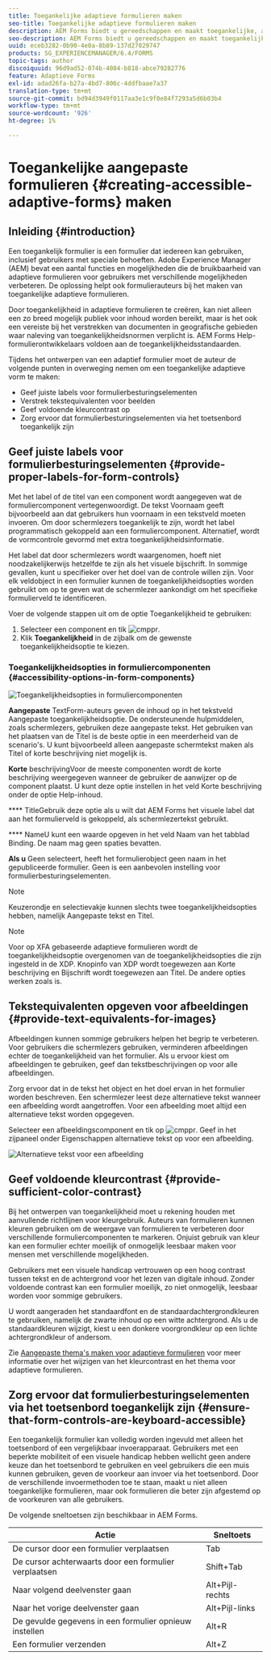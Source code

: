 ```yaml
---
title: Toegankelijke adaptieve formulieren maken
seo-title: Toegankelijke adaptieve formulieren maken
description: AEM Forms biedt u gereedschappen en maakt toegankelijke, adaptieve formulieren die voldoen aan toegankelijkheidsnormen.
seo-description: AEM Forms biedt u gereedschappen en maakt toegankelijke, adaptieve formulieren die voldoen aan toegankelijkheidsnormen.
uuid: eceb3282-0b90-4e0a-8b89-137d27029747
products: SG_EXPERIENCEMANAGER/6.4/FORMS
topic-tags: author
discoiquuid: 96d9ad52-074b-4084-b818-abce79282776
feature: Adaptieve Forms
exl-id: adad26fa-b27a-4bd7-806c-4ddfbaae7a37
translation-type: tm+mt
source-git-commit: bd94d3949f0117aa3e1c9f0e84f7293a5d6b03b4
workflow-type: tm+mt
source-wordcount: '926'
ht-degree: 1%

---
```


# Toegankelijke aangepaste formulieren {#creating-accessible-adaptive-forms} maken

## Inleiding {#introduction}

Een toegankelijk formulier is een formulier dat iedereen kan gebruiken, inclusief gebruikers met speciale behoeften. Adobe Experience Manager (AEM) bevat een aantal functies en mogelijkheden die de bruikbaarheid van adaptieve formulieren voor gebruikers met verschillende mogelijkheden verbeteren. De oplossing helpt ook formulierauteurs bij het maken van toegankelijke adaptieve formulieren.

Door toegankelijkheid in adaptieve formulieren te creëren, kan niet alleen een zo breed mogelijk publiek voor inhoud worden bereikt, maar is het ook een vereiste bij het verstrekken van documenten in geografische gebieden waar naleving van toegankelijkheidsnormen verplicht is. AEM Forms Help-formulierontwikkelaars voldoen aan de toegankelijkheidsstandaarden.

Tijdens het ontwerpen van een adaptief formulier moet de auteur de volgende punten in overweging nemen om een toegankelijke adaptieve vorm te maken:

* Geef juiste labels voor formulierbesturingselementen
* Verstrek tekstequivalenten voor beelden
* Geef voldoende kleurcontrast op
* Zorg ervoor dat formulierbesturingselementen via het toetsenbord toegankelijk zijn

## Geef juiste labels voor formulierbesturingselementen {#provide-proper-labels-for-form-controls}

Met het label of de titel van een component wordt aangegeven wat de formuliercomponent vertegenwoordigt. De tekst Voornaam geeft bijvoorbeeld aan dat gebruikers hun voornaam in een tekstveld moeten invoeren. Om door schermlezers toegankelijk te zijn, wordt het label programmatisch gekoppeld aan een formuliercomponent. Alternatief, wordt de vormcontrole gevormd met extra toegankelijkheidsinformatie.

Het label dat door schermlezers wordt waargenomen, hoeft niet noodzakelijkerwijs hetzelfde te zijn als het visuele bijschrift. In sommige gevallen, kunt u specifieker over het doel van de controle willen zijn. Voor elk veldobject in een formulier kunnen de toegankelijkheidsopties worden gebruikt om op te geven wat de schermlezer aankondigt om het specifieke formulierveld te identificeren.

Voer de volgende stappen uit om de optie Toegankelijkheid te gebruiken:

1. Selecteer een component en tik ![cmppr](assets/cmppr.png).
1. Klik **Toegankelijkheid** in de zijbalk om de gewenste toegankelijkheidsoptie te kiezen.

### Toegankelijkheidsopties in formuliercomponenten {#accessibility-options-in-form-components}

![Toegankelijkheidsopties in formuliercomponenten](assets/accessibility-options.png)

**Aangepaste** TextForm-auteurs geven de inhoud op in het tekstveld Aangepaste toegankelijkheidsoptie. De ondersteunende hulpmiddelen, zoals schermlezers, gebruiken deze aangepaste tekst. Het gebruiken van het plaatsen van de Titel is de beste optie in een meerderheid van de scenario&#39;s. U kunt bijvoorbeeld alleen aangepaste schermtekst maken als Titel of korte beschrijving niet mogelijk is.

**Korte** beschrijvingVoor de meeste componenten wordt de korte beschrijving weergegeven wanneer de gebruiker de aanwijzer op de component plaatst. U kunt deze optie instellen in het veld Korte beschrijving onder de optie Help-inhoud.

**** TitleGebruik deze optie als u wilt dat AEM Forms het visuele label dat aan het formulierveld is gekoppeld, als schermlezertekst gebruikt.

**** NameU kunt een waarde opgeven in het veld Naam van het tabblad Binding. De naam mag geen spaties bevatten.

**Als u** Geen selecteert, heeft het formulierobject geen naam in het gepubliceerde formulier. Geen is een aanbevolen instelling voor formulierbesturingselementen.

>[!NOTE]
>
>Keuzerondje en selectievakje kunnen slechts twee toegankelijkheidsopties hebben, namelijk Aangepaste tekst en Titel.

>[!NOTE]
>
>Voor op XFA gebaseerde adaptieve formulieren wordt de toegankelijkheidsoptie overgenomen van de toegankelijkheidsopties die zijn ingesteld in de XDP. Knopinfo van XDP wordt toegewezen aan Korte beschrijving en Bijschrift wordt toegewezen aan Titel. De andere opties werken zoals is.

## Tekstequivalenten opgeven voor afbeeldingen {#provide-text-equivalents-for-images}

Afbeeldingen kunnen sommige gebruikers helpen het begrip te verbeteren. Voor gebruikers die schermlezers gebruiken, verminderen afbeeldingen echter de toegankelijkheid van het formulier. Als u ervoor kiest om afbeeldingen te gebruiken, geef dan tekstbeschrijvingen op voor alle afbeeldingen.

Zorg ervoor dat in de tekst het object en het doel ervan in het formulier worden beschreven. Een schermlezer leest deze alternatieve tekst wanneer een afbeelding wordt aangetroffen. Voor een afbeelding moet altijd een alternatieve tekst worden opgegeven.

Selecteer een afbeeldingscomponent en tik op ![cmppr](assets/cmppr.png). Geef in het zijpaneel onder Eigenschappen alternatieve tekst op voor een afbeelding.

![Alternatieve tekst voor een afbeelding](assets/image-properties.png)

## Geef voldoende kleurcontrast {#provide-sufficient-color-contrast}

Bij het ontwerpen van toegankelijkheid moet u rekening houden met aanvullende richtlijnen voor kleurgebruik. Auteurs van formulieren kunnen kleuren gebruiken om de weergave van formulieren te verbeteren door verschillende formuliercomponenten te markeren. Onjuist gebruik van kleur kan een formulier echter moeilijk of onmogelijk leesbaar maken voor mensen met verschillende mogelijkheden.

Gebruikers met een visuele handicap vertrouwen op een hoog contrast tussen tekst en de achtergrond voor het lezen van digitale inhoud. Zonder voldoende contrast kan een formulier moeilijk, zo niet onmogelijk, leesbaar worden voor sommige gebruikers.

U wordt aangeraden het standaardfont en de standaardachtergrondkleuren te gebruiken, namelijk de zwarte inhoud op een witte achtergrond. Als u de standaardkleuren wijzigt, kiest u een donkere voorgrondkleur op een lichte achtergrondkleur of andersom.

Zie [Aangepaste thema&#39;s maken voor adaptieve formulieren](/help/forms/using/creating-custom-adaptive-form-themes.md) voor meer informatie over het wijzigen van het kleurcontrast en het thema voor adaptieve formulieren.

## Zorg ervoor dat formulierbesturingselementen via het toetsenbord toegankelijk zijn {#ensure-that-form-controls-are-keyboard-accessible}

Een toegankelijk formulier kan volledig worden ingevuld met alleen het toetsenbord of een vergelijkbaar invoerapparaat. Gebruikers met een beperkte mobiliteit of een visuele handicap hebben wellicht geen andere keuze dan het toetsenbord te gebruiken en veel gebruikers die een muis kunnen gebruiken, geven de voorkeur aan invoer via het toetsenbord. Door de verschillende invoermethoden toe te staan, maakt u niet alleen toegankelijke formulieren, maar ook formulieren die beter zijn afgestemd op de voorkeuren van alle gebruikers.

De volgende sneltoetsen zijn beschikbaar in AEM Forms.

| Actie | Sneltoets |
|---|---|
| De cursor door een formulier verplaatsen | Tab |
| De cursor achterwaarts door een formulier verplaatsen | Shift+Tab |
| Naar volgend deelvenster gaan | Alt+Pijl-rechts |
| Naar het vorige deelvenster gaan | Alt+Pijl-links |
| De gevulde gegevens in een formulier opnieuw instellen | Alt+R |
| Een formulier verzenden | Alt+Z | configuring-watched-folder-endpoints.md |
